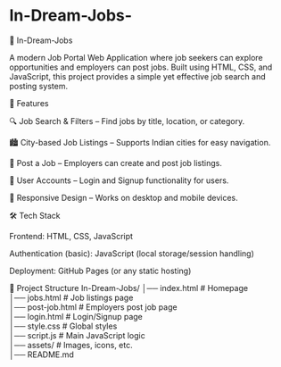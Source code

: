 # In-Dream-Jobs-
🌟 In-Dream-Jobs

A modern Job Portal Web Application where job seekers can explore opportunities and employers can post jobs.
Built using HTML, CSS, and JavaScript, this project provides a simple yet effective job search and posting system.

🚀 Features

🔍 Job Search & Filters – Find jobs by title, location, or category.

🏙️ City-based Job Listings – Supports Indian cities for easy navigation.

📝 Post a Job – Employers can create and post job listings.

👤 User Accounts – Login and Signup functionality for users.

🎯 Responsive Design – Works on desktop and mobile devices.

🛠️ Tech Stack

Frontend: HTML, CSS, JavaScript

Authentication (basic): JavaScript (local storage/session handling)

Deployment: GitHub Pages (or any static hosting)

📂 Project Structure
In-Dream-Jobs/
│── index.html        # Homepage  
│── jobs.html         # Job listings page  
│── post-job.html     # Employers post job page  
│── login.html        # Login/Signup page  
│── style.css         # Global styles  
│── script.js         # Main JavaScript logic  
│── assets/           # Images, icons, etc.  
│── README.md   
